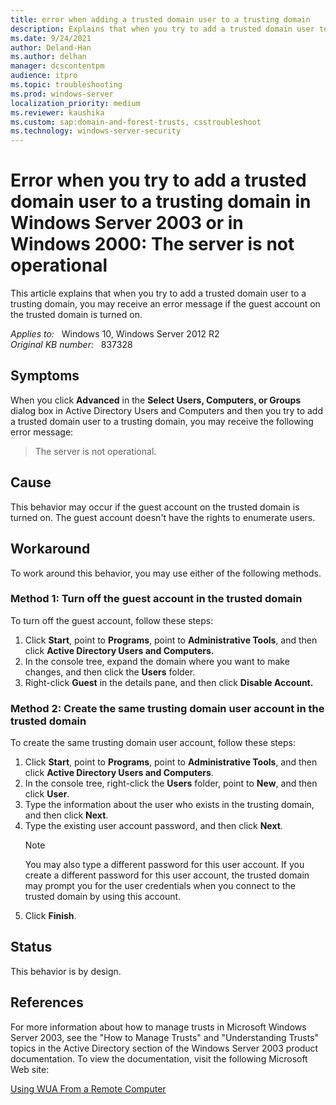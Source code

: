 ```yaml
---
title: error when adding a trusted domain user to a trusting domain
description: Explains that when you try to add a trusted domain user to a trusting domain, you may receive an error message if the guest account on the trusted domain is turned on.
ms.date: 9/24/2021
author: Deland-Han
ms.author: delhan
manager: dcscontentpm
audience: itpro
ms.topic: troubleshooting
ms.prod: windows-server
localization_priority: medium
ms.reviewer: kaushika
ms.custom: sap:domain-and-forest-trusts, csstroubleshoot
ms.technology: windows-server-security
---
```

# Error when you try to add a trusted domain user to a trusting domain in Windows Server 2003 or in Windows 2000: The server is not operational

This article explains that when you try to add a trusted domain user to a trusting domain, you may receive an error message if the guest account on the trusted domain is turned on.

_Applies to:_ &nbsp; Windows 10, Windows Server 2012 R2  
_Original KB number:_ &nbsp; 837328

## Symptoms

When you click **Advanced** in the **Select Users, Computers, or Groups** dialog box in Active Directory Users and Computers and then you try to add a trusted domain user to a trusting domain, you may receive the following error message:
> The server is not operational.

## Cause

This behavior may occur if the guest account on the trusted domain is turned on. The guest account doesn't have the rights to enumerate users.

## Workaround

To work around this behavior, you may use either of the following methods.

### Method 1: Turn off the guest account in the trusted domain

To turn off the guest account, follow these steps:

1. Click **Start**, point to **Programs**, point to **Administrative Tools**, and then click **Active Directory Users and Computers.**  
2. In the console tree, expand the domain where you want to make changes, and then click the **Users** folder.
3. Right-click **Guest** in the details pane, and then click **Disable Account.**

### Method 2: Create the same trusting domain user account in the trusted domain

To create the same trusting domain user account, follow these steps:

1. Click **Start**, point to **Programs**, point to **Administrative Tools**, and then click **Active Directory Users and Computers**.
2. In the console tree, right-click the
 **Users** folder, point to **New**, and then click
 **User**.
3. Type the information about the user who exists in the trusting domain, and then click **Next**.
4. Type the existing user account password, and then click
 **Next**.
    > [!NOTE]
    > You may also type a different password for this user account. If you create a different password for this user account, the trusted domain may prompt you for the user credentials when you connect to the trusted domain by using this account.
5. Click **Finish**.

## Status

This behavior is by design.

## References

For more information about how to manage trusts in Microsoft Windows Server 2003, see the "How to Manage Trusts" and "Understanding Trusts" topics in the Active Directory section of the Windows Server 2003 product documentation. To view the documentation, visit the following Microsoft Web site:

[Using WUA From a Remote Computer](/windows/win32/wua_sdk/using-wua-from-a-remote-computer)
